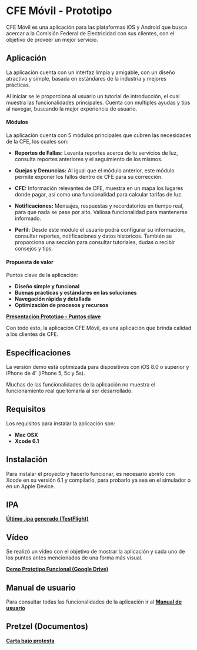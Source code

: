 # CFE Móvil - Prototipo

CFE Móvil es una aplicación para las plataformas iOS y Android que busca acercar a la Comisión Federal de Electricidad con sus clientes, con el objetivo de proveer un mejor servicio.

## Aplicación

La aplicación cuenta con un interfaz limpia y amigable, con un diseño atractivo y simple, basada en estándares de la industria y mejores prácticas.

Al iniciar se le proporciona al usuario un tutorial de introducción, el cual muestra las funcionalidades principales. Cuenta con multiples ayudas y tips al navegar, buscando la mejor experiencia de usuario.

#### Módulos

La aplicación cuenta con 5 módulos principales que cubren las necesidades de la CFE, los cuales son:

* **Reportes de Fallas:** Levanta reportes acerca de tu servicios de luz, consulta reportes anteriores y el seguimiento de los mismos.

* **Quejas y Denuncias:** Al igual que el módulo anterior, este módulo permite exponer los fallos dentro de CFE para su corrección.

* **CFE:** Información relevantes de CFE, muestra en un mapa los lugares donde pagar, así como una funcionalidad para calcular tarifas de luz.

* **Notificaciones:** Mensajes, respuestas y recordatorios en tiempo real, para que nada se pase por alto. Valiosa funcionalidad para mantenerse informado.

* **Perfil:** Desde este módulo el usuario podrá configurar su información, consultar reportes, notificaciones y datos historicos. También se proporciona una sección para consultar tutoriales, dudas o recibir consejos y tips.

#### Propuesta de valor

Puntos clave de la aplicación:

* **Diseño simple y funcional**
* **Buenas prácticas y estándares en las soluciones**
* **Navegación rápida y detallada**
* **Optimización de procesos y recursos**

**[Presentación Prototipo - Puntos clave](http://bit.ly/1v56jEK)**

Con todo esto, la aplicación CFE Móvil, es una aplicación que brinda calidad a los clientes de CFE.

## Especificaciones

La versión demo está optimizada para dispositivos con iOS 8.0 o superior y iPhone de 4' (iPhone 5, 5c y 5s).

Muchas de las funcionalidades de la aplicación no muestra el funcionamiento real que tomaría al ser desarrollado.

## Requisitos

Los requisitos para instalar la aplicación son:

* **Mac OSX**
* **Xcode 6.1**

## Instalación

Para instalar el proyecto y hacerlo funcionar, es necesario abrirlo con Xcode en su versión 6.1 y compilarlo, para probarlo ya sea en el simulador o en un Apple Device.

## IPA

**[Último .ipa generado (TestFlight)](https://bit.ly/1sG9Ti0)**

## Vídeo

Se realizó un vídeo con el objetivo de mostrar la aplicación y cada uno de los puntos antes mencionados de una forma más visual.

**[Demo Prototipo Funcional (Google Drive)](http://bit.ly/1x2hpc4)**

## Manual de usuario

Para consultar todas las funcionalidades de la aplicación ir al **[Manual de usuario](http://bit.ly/1oeypKL)**

## Pretzel (Documentos)

**[Carta bajo protesta](http://bit.ly/1uo6Kcf)**
